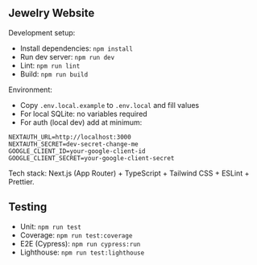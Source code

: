 ## Jewelry Website

Development setup:

- Install dependencies: `npm install`
- Run dev server: `npm run dev`
- Lint: `npm run lint`
- Build: `npm run build`

Environment:

- Copy `.env.local.example` to `.env.local` and fill values
- For local SQLite: no variables required
- For auth (local dev) add at minimum:

```
NEXTAUTH_URL=http://localhost:3000
NEXTAUTH_SECRET=dev-secret-change-me
GOOGLE_CLIENT_ID=your-google-client-id
GOOGLE_CLIENT_SECRET=your-google-client-secret
```


Tech stack: Next.js (App Router) + TypeScript + Tailwind CSS + ESLint + Prettier.

## Testing

- Unit: `npm run test`
- Coverage: `npm run test:coverage`
- E2E (Cypress): `npm run cypress:run`
- Lighthouse: `npm run test:lighthouse`


